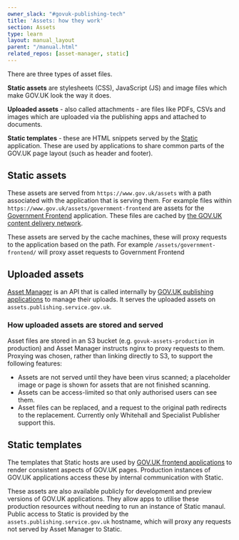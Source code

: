 ```yaml
---
owner_slack: "#govuk-publishing-tech"
title: 'Assets: how they work'
section: Assets
type: learn
layout: manual_layout
parent: "/manual.html"
related_repos: [asset-manager, static]
---
```


There are three types of asset files.

**Static assets** are stylesheets (CSS), JavaScript (JS) and image files which
make GOV.UK look the way it does.

**Uploaded assets** - also called attachments - are files like PDFs, CSVs and
images which are uploaded via the publishing apps and attached to documents.

**Static templates** - these are HTML snippets served by the [Static](/repos/static.html)
application. These are used by applications to share common parts of the GOV.UK
page layout (such as header and footer).

## Static assets

These assets are served from `https://www.gov.uk/assets` with a path associated
with the application that is serving them. For example files within
`https://www.gov.uk/assets/government-frontend` are assets for the
[Government Frontend](/repos/government-frontend.html) application. These files
are cached by [the GOV.UK content delivery network](cdn.html).

These assets are served by the cache machines, these will proxy requests to
the application based on the path. For example `/assets/government-frontend/`
will proxy asset requests to Government Frontend

## Uploaded assets

[Asset Manager](repos/asset-manager.html) is an API that is called internally
by [GOV.UK publishing applications](/#publishing-apps) to manage
their uploads. It serves the uploaded assets on
`assets.publishing.service.gov.uk`.

### How uploaded assets are stored and served

Asset files are stored in an S3 bucket (e.g. `govuk-assets-production` in
production) and Asset Manager instructs nginx to proxy requests to them.
Proxying was chosen, rather than linking directly to S3, to support the
following features:

- Assets are not served until they have been virus scanned; a placeholder image
  or page is shown for assets that are not finished scanning.
- Assets can be access-limited so that only authorised users can see them.
- Asset files can be replaced, and a request to the original path redirects to
  the replacement. Currently only Whitehall and Specialist Publisher support
  this.

## Static templates

The templates that Static hosts are used by
[GOV.UK frontend applications](/#frontend-apps) to render consistent aspects
of GOV.UK pages. Production instances of GOV.UK applications access these by
internal communication with Static.

These assets are also available publicly for development and preview versions
of GOV.UK applications. They allow apps to utilise these production resources
without needing to run an instance of Static manaul. Public access to Static
is provided by the `assets.publishing.service.gov.uk` hostname, which will
proxy any requests not served by Asset Manager to Static.
